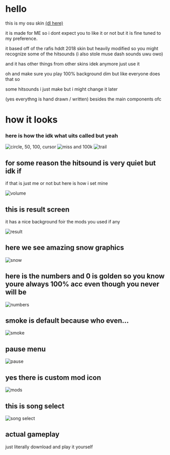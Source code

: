 # hello
this is my osu skin [(dl here)](https://github.com/cpuQ/skin/releases)

it is made for ME so i dont expect you to like it or not but it is fine tuned to my preference.

it based off of the rafis hddt 2018 skin but heavily modified so you might recognize some of the hitsounds (i also stole muse dash sounds uwu owo)

and it has other things from other skins idek anymore just use it

oh and make sure you play 100% background dim but like everyone does that so

some hitsounds i just make but i might change it later

(yes everythng is hand drawn / written) besides the main components ofc

# how it looks

### here is how the idk what uits called but yeah
![circle, 50, 100, cursor](https://github.com/cpuQ/skin/blob/main/2023-02-01%2017.28.28.png)
![miss and 100k](https://github.com/cpuQ/skin/blob/main/2023-02-01%2017.28.17.png)
![trail](https://github.com/cpuQ/skin/blob/main/2023-02-01%2017.58.55.png)

## for some reason the hitsound is very quiet but idk if
if that is just me or not but here is how i set mine

![volume](https://github.com/cpuQ/skin/blob/main/2023-02-01%2017.27.25.png)

## this is result screen
it has a nice background foir the mods you used if any

![result](https://github.com/cpuQ/skin/blob/main/2023-02-01%2017.43.35.png)

## here we see amazing snow graphics
![snow](https://github.com/cpuQ/skin/blob/main/2023-02-01%2017.27.35.png)

## here is the numbers and 0 is golden so you know youre always 100% acc even though you never will be
![numbers](https://github.com/cpuQ/skin/blob/main/2023-02-01%2017.29.06.png)

## smoke is default because who even...
![smoke](https://github.com/cpuQ/skin/blob/main/2023-02-01%2017.43.43.png)

## pause menu
![pause](https://github.com/cpuQ/skin/blob/main/2023-02-01%2017.47.39.png)

## yes there is custom mod icon
![mods](https://github.com/cpuQ/skin/blob/main/2023-02-01%2017.47.58.png)

## this is song select
![song select](https://github.com/cpuQ/skin/blob/main/2023-02-01%2017.51.35.png)

## actual gameplay
just literally download and play it yourself
